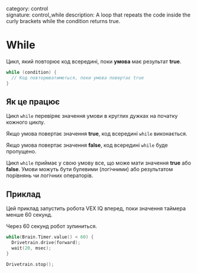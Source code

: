 category: control  
signature: control_while
description: A loop that repeats the code inside the curly brackets while the condition returns true. 

# While

Цикл, який повторює код всередині, поки **умова** має результат **true**.   

```cpp
while (condition) {
  // Код повторюватиметься, поки умова повертає true
}
```

## Як це працює

Цикл `while` перевіряє значення умови в круглих дужках на початку кожного циклу.

Якщо умова повертає значення **true**, код всередині `while` виконається.

Якщо умова повертає значення **false**, код всередині `while` буде пропущено.

Цикл `while` приймає у свою умову все, що може мати значення **true** або **false**. Умови можуть бути булевими (логічними) або результатом порівнянь чи логічних операторів.

## Приклад

Цей приклад запустить робота VEX IQ вперед, поки значення таймера менше 60 секунд.

Через 60 секунд робот зупиниться.

```cpp
while(Brain.Timer.value() < 60) {
  Drivetrain.drive(forward);
  wait(20, msec);
}

Drivetrain.stop();
```

<advanced>
</advanced>